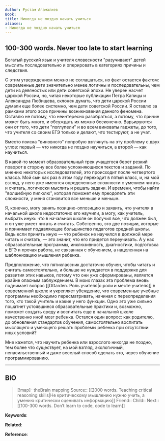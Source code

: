 ```yaml
---
Author: Рустам Агамалиев
Book: 
title: Никогда не поздно начать учиться
aliases:
- Никогда не поздно начать учиться
---
```

## 100-300 words. Never too late to start learning

Богатый русский язык и учителя словесности "разучивают" детей мыслить последовательно и оперировать в категориях причины и следствия.

С этим утверждением можно не соглашаться, но факт остается фактом: современные дети значительно менее логичны и последовательны, чем дети из девяностых или дети советской эпохи. Не уверен насчет царской России, но, читая некоторые публикации Петра Капицы и Александра Любищева, склонен думать, что дети царской России думали еще более системно, чем дети советской России. Я оставлю за рамками этого эссе причины возникновения данного феномена. Оставлю не потому, что неинтересно разобраться, а потому, что причин может быть много, и обсуждать их можно бесконечно. Варьируются они от того, что дети "поглупели" и во всем виноваты гаджеты, до того, что учителя со своим ЕГЭ только и делают, что тестируют, а не учат.

Вместо поиска "виновного" попробую взглянуть на эту проблему с двух углов: первый — что никогда не поздно научиться, а второй — как научиться.

В какой-то момент образовательный трек учащегося берет резкий поворот в сторону все более усложняющихся текстов и заданий. По мнению некоторых исследователей, это происходит после четвертого класса. Мой сын как раз в этом году переходит в пятый класс, и, на мой взгляд, у него уже имеются определенные сложности с умением читать и считать, логически мыслить и решать задачи. И времени, чтобы найти "волшебную пилюлю", которая поможет ему преодолеть эти сложности, у меня становится все меньше и меньше.

Я, конечно, могу занять позицию-оппозицию и заявить, что учителя в начальной школе недостаточно его научили, а могу, как учитель, выбрать иную: что в начальной школе он получил все, что должен был, и он уже умеет читать и считать. Собственно, это две позиции, которые и принимает подавляющее большинство педагогов средней школы. Ведь если принять иную — что ребенок не научился в должной мере читать и считать, — это значит, что его придется переучивать. А у нас образовательные программы, инклюзивность, диагностики, подготовка к ЕГЭ и прочая работа, не связанная с обучением, а нацеленная на шаблонизацию мышления ребенка.

Предположение, что пятиклассник достаточно обучен, чтобы читать и считать самостоятельно, и больше не нуждается в поддержке для развития этих навыков, потому что они уже сформированы, является крайне опасным заблуждением. В моих глазах эта проблема вновь поднимает вопрос [[DGarden. Роль учителя|о роли и месте учителя]] в современной школе и укрепляет убеждение, что современные учебные программы необходимо пересматривать, начиная с переопределения того, кто такой учитель и какие у него функции. Одно это уже сильно пошатнет устоявшиеся образовательные практики и, возможно, поможет создать среду и воспитать еще в начальной школе качественно иной мозг ребенка. Остался один вопрос: как родителю, до обновления стандартов обучения, самостоятельно воспитать мыслящего и умеющего решать проблемы ребенка при отсутствии иных условий?

Мне кажется, что научить ребенка или взрослого никогда не поздно, тем более что существует, на мой взгляд, экологичный, ненасильственный и даже веселый способ сделать это, через обучение программированию.

***
## BIO
> [!map]- theBrain mapping
> Source:: [[2000 words. Teaching critical reasoning skills|Не критическому мышлению нужно учить, а умению критически оценивать информацию]]
> Friend::
> Child::
> Next:: [[100-300 words. Don’t learn to code, code to learn]]

**Keywords**:

**Related**:

**Reference**: 